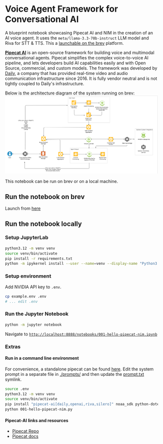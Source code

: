 # Voice Agent Framework for Conversational AI

A blueprint notebook showcasing Pipecat AI and NIM in the creation of an AI voice agent. It uses the `meta/llama-3.3-70b-instruct` LLM model and Riva for STT & TTS. This a [launchable on the brev](https://console.brev.dev/launchable/deploy?launchableID=env-2qMHWqvRNPy3P6fKUuQyrJsAiSc) platform.

**[Pipecat AI](https://github.com/pipecat-ai/pipecat)** is an open-source framework for building voice and multimodal conversational agents. Pipecat simplifies the complex voice-to-voice AI pipeline, and lets developers build AI capabilities easily and with Open Source, commercial, and custom models. The framework was developed by [Daily](https://daily.co/), a company that has provided real-time video and audio communication infrastructure since 2016. It is fully vendor neutral and is not tightly coupled to Daily's infrastructure.

Below is the architecture diagram of the system running on brev:
![Architecture Diagram](./arch.png)

This notebook can be run on brev or on a local machine.

## Run the notebook on brev
Launch from [here](https://console.brev.dev/launchable/deploy?launchableID=env-2qMHWqvRNPy3P6fKUuQyrJsAiSc)

## Run the notebook locally

### Setup JupyterLab
```bash
python3.12 -m venv venv
source venv/bin/activate
pip install -r requirements.txt
python -m ipykernel install --user --name=venv --display-name "Python3.12"
```

### Setup environment
Add NVIDIA API key to `.env`.
```bash
cp example.env .env
# ... edit .env
```

### Run the Jupyter Notebook
```bash
python -m jupyter notebook
```

Navigate to [`http://localhost:8888/notebooks/001-hello-pipecat-nim.ipynb`](http://localhost:8888/notebooks/001-hello-pipecat-nim.ipynb)

### Extras

#### Run in a command line environment
For convenience, a standalone pipecat can be found [here](./001-hello-pipecat-nim.py). Edit the system prompt in a separate file in [./prompts/](./prompts) and then update the [prompt.txt](./prompt.txt) symlink.

```bash
source .env
python3.12 -m venv venv
source venv/bin/activate
pip install "pipecat-ai[daily,openai,riva,silero]" noaa_sdk python-dotenv
python 001-hello-pipecat-nim.py
```

#### Pipecat-AI links and resources

* [Pipecat Repo](https://github.com/pipecat-ai/pipecat)
* [Pipecat docs](https://docs.pipecat.ai)
